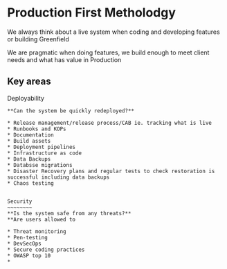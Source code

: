 Production First Metholodgy
=========

We always think about a live system when coding and developing features or building Greenfield

We are pragmatic when doing features, we build enough to meet client needs and what has value in Production


Key areas
---------

Deployability
~~~~~~~~~~~~~
**Can the system be quickly redeployed?**

* Release management/release process/CAB ie. tracking what is live
* Runbooks and KOPs
* Documentation
* Build assets 
* Deployment pipelines
* Infrastructure as code
* Data Backups 
* Databsse migrations
* Disaster Recovery plans and regular tests to check restoration is successful including data backups
* Chaos testing


Security
~~~~~~~~
**Is the system safe from any threats?**
**Are users allowed to 

* Threat monitoring 
* Pen-testing
* DevSecOps
* Secure coding practices 
* OWASP top 10
* 
